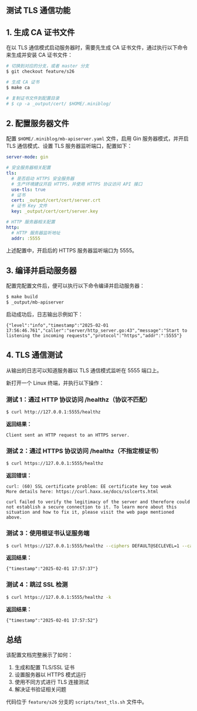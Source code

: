 ## 测试 TLS 通信功能

## 1. 生成 CA 证书文件

在以 TLS 通信模式启动服务器时，需要先生成 CA 证书文件，通过执行以下命令来生成并安装 CA 证书文件：

```bash
# 切换到对应的分支，或者 master 分支
$ git checkout feature/s26

# 生成 CA 证书
$ make ca

# 复制证书文件到配置目录
# $ cp -a _output/cert/ $HOME/.miniblog/
```

## 2. 配置服务器文件

配置 `$HOME/.miniblog/mb-apiserver.yaml` 文件，启用 Gin 服务器模式，并开启 TLS 通信模式、设置 TLS 服务器监听端口，配置如下：

```yaml
server-mode: gin

# 安全服务器相关配置
tls:
  # 是否启动 HTTPS 安全服务器
  # 生产环境建议开启 HTTPS，并使用 HTTPS 协议访问 API 接口
  use-tls: true
  # 证书
  cert: _output/cert/cert/server.crt
  # 证书 Key 文件
  key: _output/cert/cert/server.key

# HTTP 服务器相关配置
http:
  # HTTP 服务器监听地址
  addr: :5555
```

<!-- **注意**：需要将 `tls.cert` 和 `tls.key` 中的 `$HOME`，替换为当前用户的主目录路径。配置文件识别不了 `$HOME` 这种路径表示方式。 -->

上述配置中，开启后的 HTTPS 服务器监听端口为 5555。

## 3. 编译并启动服务器

配置完配置文件后，便可以执行以下命令编译并启动服务器：

```bash
$ make build
$ _output/mb-apiserver
```

启动成功后，日志输出示例如下：
```
{"level":"info","timestamp":"2025-02-01 17:56:46.761","caller":"server/http_server.go:43","message":"Start to listening the incoming requests","protocol":"https","addr":":5555"}
```

## 4. TLS 通信测试

从输出的日志可以知道服务器以 TLS 通信模式监听在 5555 端口上。

新打开一个 Linux 终端，并执行以下操作：

### 测试 1：通过 HTTP 协议访问 /healthz（协议不匹配）
```bash
$ curl http://127.0.0.1:5555/healthz
```
**返回结果：**
```
Client sent an HTTP request to an HTTPS server.
```

### 测试 2：通过 HTTPS 协议访问 /healthz（不指定根证书）
```bash
$ curl https://127.0.0.1:5555/healthz
```
**返回错误：**
```
curl: (60) SSL certificate problem: EE certificate key too weak
More details here: https://curl.haxx.se/docs/sslcerts.html

curl failed to verify the legitimacy of the server and therefore could not establish a secure connection to it. To learn more about this situation and how to fix it, please visit the web page mentioned above.
```

### 测试 3：使用根证书认证服务端
```bash
$ curl https://127.0.0.1:5555/healthz --ciphers DEFAULT@SECLEVEL=1 --cacert $HOME/.miniblog/cert/ca.crt
```
**返回结果：**
```
{"timestamp":"2025-02-01 17:57:37"}
```

### 测试 4：跳过 SSL 检测
```bash
$ curl https://127.0.0.1:5555/healthz -k
```
**返回结果：**
```
{"timestamp":"2025-02-01 17:57:52"}
```

## 总结

该配置文档完整展示了如何：
1. 生成和配置 TLS/SSL 证书
2. 设置服务器以 HTTPS 模式运行
3. 使用不同方式进行 TLS 连接测试
4. 解决证书验证相关问题

代码位于 `feature/s26` 分支的 `scripts/test_tls.sh` 文件中。